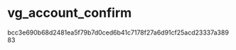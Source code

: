 vg_account_confirm
==================
bcc3e690b68d2481ea5f79b7d0ced6b41c7178f27a6d91cf25acd23337a38983
